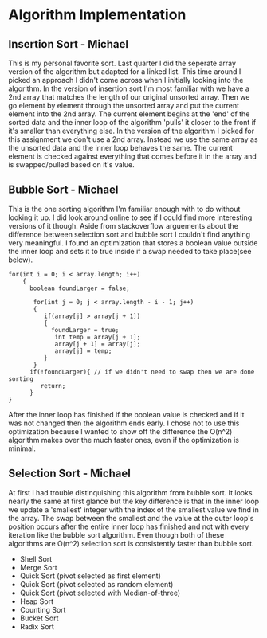 # Algorithm Implementation

## Insertion Sort - Michael

This is my personal favorite sort. Last quarter I did the seperate array version of the algorithm but adapted for a linked list. This time around I picked an approach I didn't come across when I initially looking into the algorithm. In the version of insertion sort I'm most familiar with we have a 2nd array that matches the length of our original unsorted array. Then we go element by element through the unsorted array and put the current element into the 2nd array. The current element begins at the 'end' of the sorted data and the inner loop of the algorithm 'pulls' it closer to the front if it's smaller than everything else. In the version of the algorithm I picked for this assignment we don't use a 2nd array. Instead we use the same array as the unsorted data and the inner loop behaves the same. The current element is checked against everything that comes before it in the array and is swapped/pulled based on it's value.

## Bubble Sort - Michael

This is the one sorting algorithm I'm familiar enough with to do without looking it up. I did look around online to see if I could find more interesting versions of it though. Aside from stackoverflow arguements about the difference between selection sort and bubble sort I couldn't find anything very meaningful. I found an optimization that stores a boolean value outside the inner loop and sets it to true inside if a swap needed to take place(see below).
```
for(int i = 0; i < array.length; i++)
    {
      boolean foundLarger = false;

       for(int j = 0; j < array.length - i - 1; j++)
       {
          if(array[j] > array[j + 1])
          {
            foundLarger = true;
             int temp = array[j + 1];
             array[j + 1] = array[j];
             array[j] = temp;
          }
       }
      if(!foundLarger){ // if we didn't need to swap then we are done sorting
         return;
      }
}
```
 After the inner loop has finished if the boolean value is checked and if it was not changed then the algorithm ends early. I chose not to use this optimization because I wanted to show off the difference the O(n^2) algorithm makes over the much faster ones, even if the optimization is minimal.

## Selection Sort - Michael

At first I had trouble distinquishing this algorithm from bubble sort. It looks nearly the same at first glance but the key difference is that in the inner loop we update a 'smallest' integer with the index of the smallest value we find in the array. The swap between the smallest and the value at the outer loop's position occurs after the entire inner loop has finished and not with every iteration like the bubble sort algorithm. Even though both of these algorithms are O(n^2) selection sort is consistently faster than bubble sort.

- Shell Sort
- Merge Sort
- Quick Sort (pivot selected as first element)
- Quick Sort (pivot selected as random element)
- Quick Sort (pivot selected with Median-of-three)
- Heap Sort
- Counting Sort
- Bucket Sort
- Radix Sort
